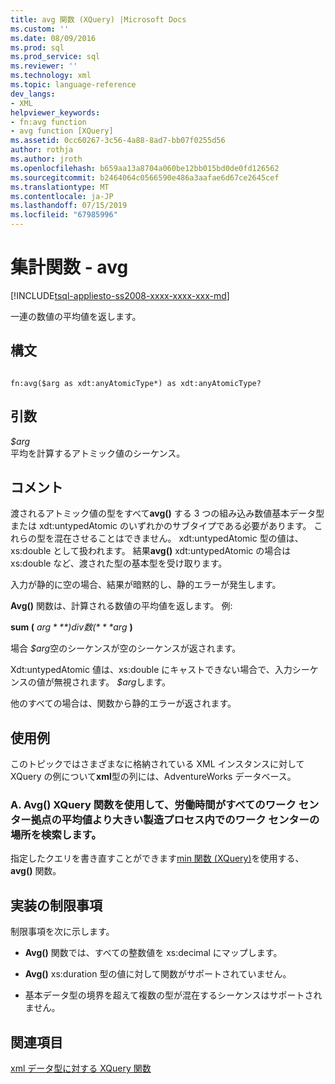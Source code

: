 ```yaml
---
title: avg 関数 (XQuery) |Microsoft Docs
ms.custom: ''
ms.date: 08/09/2016
ms.prod: sql
ms.prod_service: sql
ms.reviewer: ''
ms.technology: xml
ms.topic: language-reference
dev_langs:
- XML
helpviewer_keywords:
- fn:avg function
- avg function [XQuery]
ms.assetid: 0cc60267-3c56-4a88-8ad7-bb07f0255d56
author: rothja
ms.author: jroth
ms.openlocfilehash: b659aa13a8704a060be12bb015bd0de0fd126562
ms.sourcegitcommit: b2464064c0566590e486a3aafae6d67ce2645cef
ms.translationtype: MT
ms.contentlocale: ja-JP
ms.lasthandoff: 07/15/2019
ms.locfileid: "67985996"
---
```

# <a name="aggregate-functions---avg"></a>集計関数 - avg
[!INCLUDE[tsql-appliesto-ss2008-xxxx-xxxx-xxx-md](../includes/tsql-appliesto-ss2008-xxxx-xxxx-xxx-md.md)]

  一連の数値の平均値を返します。  
  
## <a name="syntax"></a>構文  
  
```  
  
fn:avg($arg as xdt:anyAtomicType*) as xdt:anyAtomicType?  
```  
  
## <a name="arguments"></a>引数  
 *$arg*  
 平均を計算するアトミック値のシーケンス。  
  
## <a name="remarks"></a>コメント  
 渡されるアトミック値の型をすべて**avg()** する 3 つの組み込み数値基本データ型または xdt:untypedAtomic のいずれかのサブタイプである必要があります。 これらの型を混在させることはできません。 xdt:untypedAtomic 型の値は、xs:double として扱われます。 結果**avg()** xdt:untypedAtomic の場合は xs:double など、渡された型の基本型を受け取ります。  
  
 入力が静的に空の場合、結果が暗黙的し、静的エラーが発生します。  
  
 **Avg()** 関数は、計算される数値の平均値を返します。 例:  
  
 **sum (** *$arg* **) div 数 (** *$arg* **)**  
  
 場合 *$arg*空のシーケンスが空のシーケンスが返されます。  
  
 Xdt:untypedAtomic 値は、xs:double にキャストできない場合で、入力シーケンスの値が無視されます。 *$arg*します。  
  
 他のすべての場合は、関数から静的エラーが返されます。  
  
## <a name="examples"></a>使用例  
 このトピックではさまざまなに格納されている XML インスタンスに対して XQuery の例について**xml**型の列には、AdventureWorks データベース。  
  
### <a name="a-using-the-avg-xquery-function-to-find-work-center-locations-in-the-manufacturing-process-in-which-labor-hours-are-greater-than-the-average-for-all-work-center-locations"></a>A. Avg() XQuery 関数を使用して、労働時間がすべてのワーク センター拠点の平均値より大きい製造プロセス内でのワーク センターの場所を検索します。  
 指定したクエリを書き直すことができます[min 関数 (XQuery)](../xquery/aggregate-functions-min.md)を使用する、 **avg()** 関数。  
  
## <a name="implementation-limitations"></a>実装の制限事項  
 制限事項を次に示します。  
  
-   **Avg()** 関数では、すべての整数値を xs:decimal にマップします。  
  
-   **Avg()** xs:duration 型の値に対して関数がサポートされていません。  
  
-   基本データ型の境界を超えて複数の型が混在するシーケンスはサポートされません。  
  
## <a name="see-also"></a>関連項目  
 [xml データ型に対する XQuery 関数](../xquery/xquery-functions-against-the-xml-data-type.md)  
  
  

